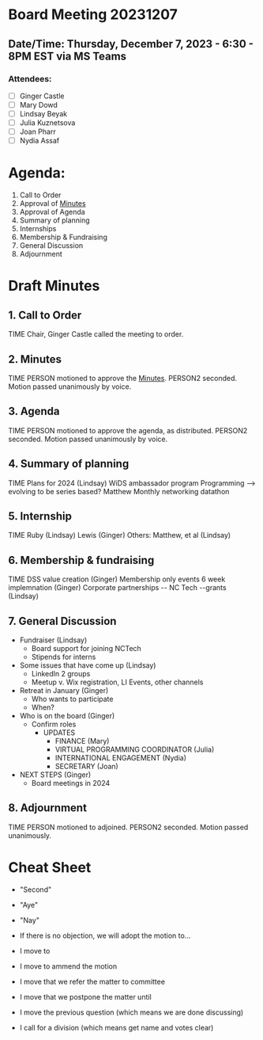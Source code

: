 # Board Meeting 20231207

## Date/Time: Thursday, December 7, 2023 - 6:30 - 8PM EST via MS Teams

### Attendees: 

- [ ] Ginger Castle
- [ ] Mary Dowd
- [ ] Lindsay Beyak
- [ ] Julia Kuznetsova
- [ ] Joan Pharr
- [ ] Nydia Assaf

# Agenda:
1. Call to Order
2. Approval of [Minutes](../BoardMinutes/20230511.md)
3. Approval of Agenda
4. Summary of planning
5. Internships
6. Membership & Fundraising
7. General Discussion
8. Adjournment

# Draft Minutes

## 1. Call to Order
TIME Chair, Ginger Castle called the meeting to order.

## 2. Minutes
TIME PERSON motioned to approve the [Minutes](../BoardMinutes/20230118.md). PERSON2 seconded. Motion passed unanimously by voice.

## 3. Agenda
TIME PERSON motioned to approve the agenda, as distributed. PERSON2 seconded. Motion passed unanimously by voice.

## 4. Summary of planning
TIME Plans for 2024 (Lindsay)
     WiDS ambassador program
     Programming --> evolving to be series based?
     Matthew
     Monthly networking
     datathon

## 5. Internship
TIME Ruby (Lindsay)
     Lewis (Ginger)
     Others: Matthew, et al (Lindsay)

     
## 6. Membership & fundraising
TIME DSS value creation (Ginger)
     Membership only events
     6 week implemnation (Ginger)
     Corporate partnerships -- NC Tech --grants (Lindsay)

## 7. General Discussion
 - Fundraiser (Lindsay)
   - Board support for joining NCTech
   - Stipends for interns
- Some issues that have come up (Lindsay)
  - LinkedIn 2 groups
  - Meetup v. Wix registration, LI Events, other channels
- Retreat in January (Ginger)
  - Who wants to participate
  - When?
- Who is on the board (Ginger)
  - Confirm roles
    - UPDATES
        -  FINANCE (Mary)
        -  VIRTUAL PROGRAMMING COORDINATOR (Julia)
        -  INTERNATIONAL ENGAGEMENT (Nydia)
        -  SECRETARY (Joan)
 - NEXT STEPS (Ginger)
    - Board meetings in 2024
## 8. Adjournment
TIME PERSON motioned to adjoined. PERSON2 seconded. Motion passed unanimously.

# Cheat Sheet

* "Second"
* "Aye"
* "Nay"

* If there is no objection, we will adopt the motion to...

* I move to
* I move to ammend the motion
* I move that we refer the matter to committee
* I move that we postpone the matter until
* I move the previous question (which means we are done discussing)
* I call for a division (which means get name and votes clear)
